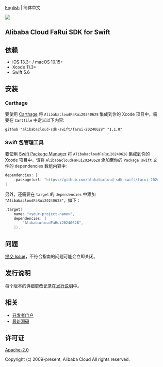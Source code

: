 [English](README.md) | 简体中文

![](https://aliyunsdk-pages.alicdn.com/icons/AlibabaCloud.svg)

## Alibaba Cloud FaRui SDK for Swift

## 依赖

- iOS 13.3+ / macOS 10.15+
- Xcode 11.3+
- Swift 5.6

## 安装

### Carthage

要使用 [Carthage](https://github.com/Carthage/Carthage) 将 `AlibabacloudFaRui20240628` 集成到你的 Xcode 项目中，需要在 `Cartfile` 中定义以下内容:

```ogdl
github "alibabacloud-sdk-swift/farui-20240628" "1.1.0"
```

### Swift 包管理工具

要使用 [Swift Package Manager](https://swift.org/package-manager/) 将 `AlibabacloudFaRui20240628` 集成到你的 Xcode 项目中，请将 `AlibabacloudFaRui20240628` 添加至你的 `Package.swift` 文件的 dependencies 数组内容中:

```swift
dependencies: [
    .package(url: "https://github.com/alibabacloud-sdk-swift/farui-20240628.git", from: "1.1.0")
]
```

另外，还需要在 `target` 的 `dependencies` 中添加 `"AlibabacloudFaRui20240628"`，如下：

```swift
.target(
    name: "<your-project-name>",
    dependencies: [
        "AlibabacloudFaRui20240628",
    ]),
```

## 问题

[提交 Issue](https://github.com/alibabacloud-sdk-swift/farui-20240628/issues/new)，不符合指南的问题可能会立即关闭。

## 发行说明

每个版本的详细更改记录在[发行说明](./ChangeLog.txt)中。

## 相关

* [开发者门户](https://next.api.aliyun.com/home)
* [最新源码](https://github.com/alibabacloud-sdk-swift/farui-20240628)

## 许可证

[Apache-2.0](http://www.apache.org/licenses/LICENSE-2.0)

Copyright (c) 2009-present, Alibaba Cloud All rights reserved.
